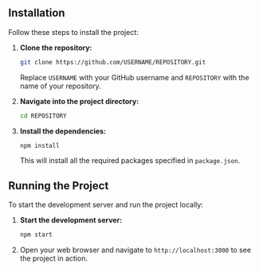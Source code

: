 ## Installation

Follow these steps to install the project:

1. **Clone the repository:**
   ```bash
   git clone https://github.com/USERNAME/REPOSITORY.git
   ```
   Replace `USERNAME` with your GitHub username and `REPOSITORY` with the name of your repository.

2. **Navigate into the project directory:**
   ```bash
   cd REPOSITORY
   ```

3. **Install the dependencies:**
   ```bash
   npm install
   ```
   This will install all the required packages specified in `package.json`.

## Running the Project

To start the development server and run the project locally:

1. **Start the development server:**
   ```bash
   npm start
   ```

2. Open your web browser and navigate to `http://localhost:3000` to see the project in action.
